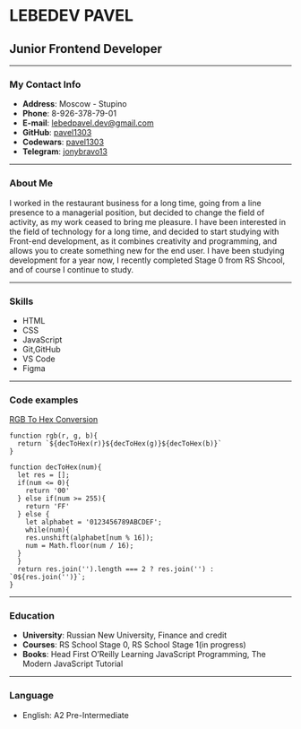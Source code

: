 # LEBEDEV PAVEL

## Junior Frontend Developer
---

### My Contact Info 
* **Address**: Moscow - Stupino
* **Phone**: 8-926-378-79-01
* **E-mail**: lebedpavel.dev@gmail.com
* **GitHub**: [pavel1303](https://github.com/pavel1303)
* **Codewars**: [pavel1303](https://www.codewars.com/users/pavel1303)
* **Telegram**: [jonybravo13](https://t.me/jonybravo13)

---

### About Me
   I worked in the restaurant business for a long time, going from a line presence to a managerial position,
but decided to change the field of activity, as my work ceased to bring me pleasure.
I have been interested in the field of technology for a long time, and decided to start studying with Front-end development, as it combines creativity and programming, and allows you to create something new for the end user.
I have been studying development for a year now, I recently completed Stage 0 from RS Shcool, and of course I continue to study.

---

### Skills
* HTML
* CSS
* JavaScript
* Git,GitHub
* VS Code
* Figma

---

### Code examples
[RGB To Hex Conversion](https://www.codewars.com/kata/513e08acc600c94f01000001) 

```
function rgb(r, g, b){
  return `${decToHex(r)}${decToHex(g)}${decToHex(b)}`
}

function decToHex(num){
  let res = [];
  if(num <= 0){
    return '00'
  } else if(num >= 255){
    return 'FF'
  } else {
    let alphabet = '0123456789ABCDEF';
    while(num){
    res.unshift(alphabet[num % 16]);
    num = Math.floor(num / 16);
  }
  }
  return res.join('').length === 2 ? res.join('') : `0${res.join('')}`;
}
```
---

### Education
* **University**: Russian New University, Finance and credit
* **Courses**: RS School Stage 0, RS School Stage 1(in progress)
* **Books**: Head First O’Reilly Learning JavaScript Programming, The Modern JavaScript Tutorial

---

### Language 
* English: A2 Pre-Intermediate